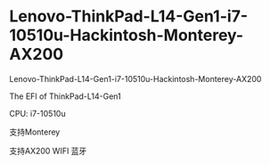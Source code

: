 # Lenovo-ThinkPad-L14-Gen1-i7-10510u-Hackintosh-Monterey-AX200
Lenovo-ThinkPad-L14-Gen1-i7-10510u-Hackintosh-Monterey-AX200

The EFI of ThinkPad-L14-Gen1

CPU: i7-10510u

支持Monterey

支持AX200 WIFI 蓝牙
